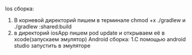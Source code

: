 Ios сборка:
1. В корневой директорий пишем в терминале chmod +x ./gradlew и ./gradlew :shared:build
2. в директорий iosApp пишем pod update и открываем её в xcode(запускаем эмулятор)
Android сборка:
1.С помощью android studio запустить в эмуляторе
